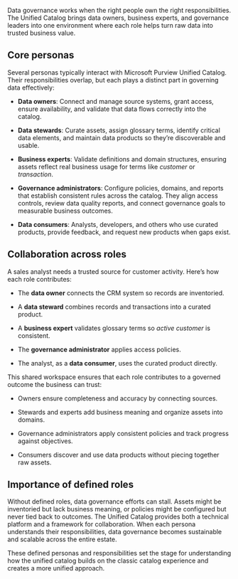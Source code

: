 Data governance works when the right people own the right responsibilities. The Unified Catalog brings data owners, business experts, and governance leaders into one environment where each role helps turn raw data into trusted business value.

## Core personas

Several personas typically interact with Microsoft Purview Unified Catalog. Their responsibilities overlap, but each plays a distinct part in governing data effectively:

- **Data owners**: Connect and manage source systems, grant access, ensure availability, and validate that data flows correctly into the catalog.

- **Data stewards**: Curate assets, assign glossary terms, identify critical data elements, and maintain data products so they’re discoverable and usable.

- **Business experts**: Validate definitions and domain structures, ensuring assets reflect real business usage for terms like _customer_ or _transaction_.

- **Governance administrators**: Configure policies, domains, and reports that establish consistent rules across the catalog. They align access controls, review data quality reports, and connect governance goals to measurable business outcomes.

- **Data consumers**: Analysts, developers, and others who use curated products, provide feedback, and request new products when gaps exist.

## Collaboration across roles

A sales analyst needs a trusted source for customer activity. Here’s how each role contributes:

- The **data owner** connects the CRM system so records are inventoried.

- A **data steward** combines records and transactions into a curated product.

- A **business expert** validates glossary terms so _active customer_ is consistent.

- The **governance administrator** applies access policies.

- The analyst, as a **data consumer**, uses the curated product directly.

This shared workspace ensures that each role contributes to a governed outcome the business can trust:

- Owners ensure completeness and accuracy by connecting sources.

- Stewards and experts add business meaning and organize assets into domains.

- Governance administrators apply consistent policies and track progress against objectives.

- Consumers discover and use data products without piecing together raw assets.

## Importance of defined roles

Without defined roles, data governance efforts can stall. Assets might be inventoried but lack business meaning, or policies might be configured but never tied back to outcomes. The Unified Catalog provides both a technical platform and a framework for collaboration. When each persona understands their responsibilities, data governance becomes sustainable and scalable across the entire estate.

These defined personas and responsibilities set the stage for understanding how the unified catalog builds on the classic catalog experience and creates a more unified approach.
